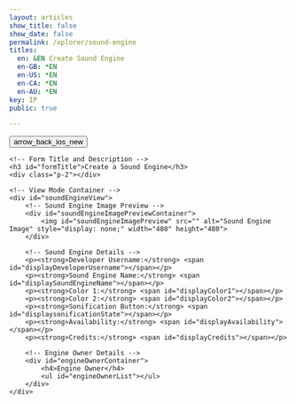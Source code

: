 ```yaml
---
layout: articles
show_title: false
show_date: false
permalink: /xplorer/sound-engine
titles:
  en: &EN Create Sound Engine
  en-GB: *EN
  en-US: *EN
  en-CA: *EN
  en-AU: *EN
key: IP
public: true

---
```


<!-- Sound Engine Form Container -->
<div class="form-container">
    <!-- Back Button -->
    <div class="button-container">
        <div class="back-button-container">
            <a href="/voyage" title="Back to Voyage">
                <button id="backButton" class="btn button--outline-primary button--circle">
                    <span class="material-symbols-outlined">arrow_back_ios_new</span>
                </button>
            </a>
        </div>
    </div>

    <!-- Form Title and Description -->
    <h3 id="formTitle">Create a Sound Engine</h3>
    <div class="p-2"></div>

    <!-- View Mode Container -->
    <div id="soundEngineView">
        <!-- Sound Engine Image Preview -->
        <div id="soundEngineImagePreviewContainer">
            <img id="soundEngineImagePreview" src="" alt="Sound Engine Image" style="display: none;" width="480" height="480">
        </div>

        <!-- Sound Engine Details -->
        <p><strong>Developer Username:</strong> <span id="displayDeveloperUsername"></span></p>
        <p><strong>Sound Engine Name:</strong> <span id="displaySoundEngineName"></span></p>
        <p><strong>Color 1:</strong> <span id="displayColor1"></span></p>
        <p><strong>Color 2:</strong> <span id="displayColor2"></span></p>
        <p><strong>Sonification Button:</strong> <span id="displaysonificationState"></span></p>
        <p><strong>Availability:</strong> <span id="displayAvailability"></span></p>
        <p><strong>Credits:</strong> <span id="displayCredits"></span></p>

        <!-- Engine Owner Details -->
        <div id="engineOwnerContainer">
            <h4>Engine Owner</h4>
            <ul id="engineOwnerList"></ul>
        </div>
    </div>
</div>
<div id="toastContainer" class="toast-container"></div>

<script>
document.addEventListener('DOMContentLoaded', function() {
    const userId = localStorage.getItem('userId'); 
    const urlParams = new URLSearchParams(window.location.search);
    const engineId = urlParams.get('engineId'); // Retrieve engineId from the URL

    const formTitle = document.getElementById('formTitle');
    const soundEngineView = document.getElementById('soundEngineView');
    const soundEngineImagePreview = document.getElementById('soundEngineImagePreview');
    const engineOwnerList = document.getElementById('engineOwnerList');

    // Check if engineId is present in the URL
    if (engineId) {
        formTitle.innerText = 'Sound Engine Details';
        loadSoundEngineDetails(engineId);
    } else {
        showToast('Sound Engine ID not provided in the URL.', 'error');
    }

function loadSoundEngineDetails(soundEngineId) {
    const userId = localStorage.getItem('userId'); // Retrieve the logged-in user's ID

    fetch(`https://api.plantasia.space:443/api/soundEngines/${soundEngineId}`)
        .then(response => {
            console.log('Response status:', response.status);
            return response.json();
        })
        .then(data => {
            console.log('Received data:', data);

            if (data.success && data.soundEngine) {
                const soundEngine = data.soundEngine;
                console.log('Sound engine data is available:', soundEngine);

                // Check if the sound engine is public or if the current user is the owner
                if (soundEngine.isPublic || soundEngine.ownerId === userId) {
                    populateViewMode(soundEngine);
                    showOwnerDetails(soundEngine.ownerDetails);
                } else {
                    console.log('Sound engine is not public and user is not the owner. Redirecting to /voyage.');
                    showToast('This sound engine is private.', 'error');
                    setTimeout(() => {
                        window.location.href = '/voyage';
                    }, 2000);
                }
            } else {
                console.log('Failed to load sound engine details.');
                showToast(data.message || 'Failed to load sound engine details.', 'error');
                setTimeout(() => {
                    window.location.href = '/voyage';
                }, 2000);
            }
        })
        .catch(error => {
            console.error('Error loading sound engine details:', error);
            showToast('An error occurred while loading sound engine details.', 'error');
            setTimeout(() => {
                window.location.href = '/voyage';
            }, 2000);
        });
}


    function populateViewMode(soundEngine) {
        document.getElementById('displayDeveloperUsername').innerText = soundEngine.developerUsername;
        document.getElementById('displaySoundEngineName').innerText = soundEngine.soundEngineName;
        document.getElementById('displayColor1').innerText = soundEngine.color1;
        document.getElementById('displayColor2').innerText = soundEngine.color2;
        document.getElementById('displaysonificationState').innerText = soundEngine.sonificationState ? 'Enabled' : 'Disabled';
        document.getElementById('displayAvailability').innerText = soundEngine.isPublic ? 'Public' : 'Private';
        document.getElementById('displayCredits').innerText = soundEngine.credits || 'No credits provided';

        if (soundEngine.soundEngineImage) {
            soundEngineImagePreview.src = `https://api.plantasia.space${encodeURI(soundEngine.soundEngineImage)}`;
            soundEngineImagePreview.style.display = 'block';
        } else {
            soundEngineImagePreview.style.display = 'none';
        }
    }

    function showOwnerDetails(ownerDetails) {
        if (ownerDetails) {
            engineOwnerList.innerHTML = `
                <li class="user-list-item">
                    <div class="user-profile-pic">
                        <img src="https://api.plantasia.space${ownerDetails.profileImage || '/https://api.plantasia.space/uploads/default/default-profile.jpg'}" alt="${ownerDetails.username}">
                    </div>
                    <div class="user-details">
                        <div class="user-display-name">${ownerDetails.displayName || 'Unknown'}</div>
                        <div class="user-username">
                            <a href="/xplorer/?username=${ownerDetails.username}" target="_self">@${ownerDetails.username || 'Unknown'}</a>
                        </div>
                    </div>
                </li>`;
        } else {
            engineOwnerList.innerHTML = '<li>No owner details available.</li>';
        }
    }

    // Toast function for showing messages
function showToast(message, type = 'success') {
    const toastContainer = document.getElementById('toastContainer');
    if (!toastContainer) {
        console.error('Toast container element not found');
        return; // Exit the function if the toast container is missing
    }

    const toast = document.createElement('div');
    const toastId = `toast_${Date.now()}`;
    toast.classList.add('toast');
    toast.setAttribute('id', toastId);
    if (type === 'success') {
        toast.classList.add('success');
    } else if (type === 'error') {
        toast.classList.add('error');
    }
    toast.textContent = message;
    toastContainer.appendChild(toast);

    setTimeout(() => {
        toast.classList.add('show');
    }, 100);

    setTimeout(() => {
        toast.classList.remove('show');
        setTimeout(() => {
            const toastElem = document.getElementById(toastId);
            if (toastElem) {
                toastElem.remove();
            }
        }, 500);
    }, 3000);
}

});
</script>
